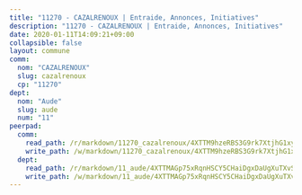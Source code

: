 ```yaml
---
title: "11270 - CAZALRENOUX | Entraide, Annonces, Initiatives"
description: "11270 - CAZALRENOUX | Entraide, Annonces, Initiatives"
date: 2020-01-11T14:09:21+09:00
collapsible: false
layout: commune
comm:
  nom: "CAZALRENOUX"
  slug: cazalrenoux
  cp: "11270"
dept:
  nom: "Aude"
  slug: aude
  num: "11"
peerpad:
  comm:
    read_path: /r/markdown/11270_cazalrenoux/4XTTM9hzeRBS3G9rk7XtjhG1xy7wFp3sUqk5ZW3nyHHJrKgih
    write_path: /w/markdown/11270_cazalrenoux/4XTTM9hzeRBS3G9rk7XtjhG1xy7wFp3sUqk5ZW3nyHHJrKgih-K3TgUoiRXmk43ZVcLybssyYApigzet4ND1BX7tfhE2Zpq789o8ydRZVt5hBkBue4f7KnjJcFrAHM2Y5LYRhphmhi4r6waCZpFGA9HBzK1ycQvrEmdvMX4eYHAseUbiqAqbXzCBeV
  dept:
    read_path: /r/markdown/11_aude/4XTTMAGp75xRqnHSCY5CHaiDgxDaUgXuTXvSZDHnY1JdjJiUk
    write_path: /w/markdown/11_aude/4XTTMAGp75xRqnHSCY5CHaiDgxDaUgXuTXvSZDHnY1JdjJiUk-K3TgUenjCPDfs1W21bst2JvrPDW324QBfMvPid11puzXxXGQEeNw9p4QtfnUhSn4LYSwR6UDBQmdr3wFq2CDRGqNz2QynSm58zgCpz2PKP6Y24UTpxW22MudfeZ339ZPKnHm6XTr
---
```


